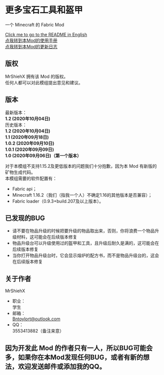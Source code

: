 # 更多宝石工具和盔甲
一个 Minecraft 的 Fabric Mod

[Click me to go to the README in English](https://github.com/MrShieh-X/more-gems-tools-armor/blob/master/README.md) <br/>
[点我转到本Mod的使用手册](https://github.com/MrShieh-X/more-gems-tools-armor/blob/master/manual-zh.md) <br/>
[点我转到本Mod的更新日志](https://github.com/MrShieh-X/more-gems-tools-armor/blob/master/update_logs-zh.md) <br/>
## 版权
MrShiehX 拥有该 Mod 的版权。<br/>
任何人都可以对此模组提出意见和建议。
## 版本
最新版本：<br/>
<b>1.2 (2020年10月04日)</b><br/>
历史版本：<br/>
<b>1.2 (2020年10月04日)</b><br/>
<b>1.1 (2020年09月18日)</b><br/>
<b>1.0.2 (2020年09月10日)</b><br/>
<b>1.0.1 (2020年09月09日)</b><br/>
<b>1.0 (2020年09月06日)（第一个版本）</b><br/>

对于本模组不支持1.15.2及更低版本的问题我们十分抱歉，因为本 Mod 有新版的矿物生成代码。<br/>
本模组需要的软件配置有：
* Fabric api；
* Minecraft 1.16.2（我们（指我一个人）不确定1.16的其他版本是否兼容）；
* Fabric loader（0.9.3+build.207及以上版本）。

## 已发现的BUG
- 请不要在物品升级的时候把要升级的物品取出来，否则，你将浪费一个物品升级材料，这可能会在后续版本修复
- 物品升级台可以升级使用过的盔甲和工具，且升级后耐久是满的，这可能会在后续版本修复
- 当你打开物品升级台时，它会显示熔炉的配方书，而不是物品升级台的，这会在后续版本修复

## 关于作者
MrShiehX<br/>
- 职业：<br/>
学生<br/>
- 邮箱：<br/>
Bntoylort@outlook.com<br/>
- QQ：<br/>
3553413882（备注来意）<br/>

## 因为开发此 Mod 的作者只有一人，所以BUG可能会多，如果你在本Mod发现任何BUG，或者有新的想法，欢迎发送邮件或添加我的QQ。
